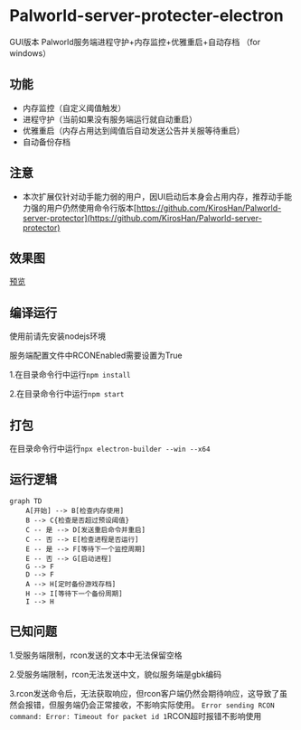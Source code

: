 # Palworld-server-protecter-electron
GUI版本 Palworld服务端进程守护+内存监控+优雅重启+自动存档
（for windows）

## 功能
- 内存监控（自定义阈值触发）
- 进程守护（当前如果没有服务端运行就自动重启）
- 优雅重启（内存占用达到阈值后自动发送公告并关服等待重启）
- 自动备份存档

## 注意
- 本次扩展仅针对动手能力弱的用户，因UI启动后本身会占用内存，推荐动手能力强的用户仍然使用命令行版本[https://github.com/KirosHan/Palworld-server-protector](https://github.com/KirosHan/Palworld-server-protector)

## 效果图
[预览](https://github.com/KirosHan/Palworld-server-protector-electron/blob/main/PNG/screenshot@2x.png?raw=true)

## 编译运行
使用前请先安装nodejs环境

服务端配置文件中RCONEnabled需要设置为True

1.在目录命令行中运行`npm install`

2.在目录命令行中运行`npm start`

## 打包

在目录命令行中运行`npx electron-builder --win --x64`

## 运行逻辑

```mermaid
graph TD
    A[开始] --> B[检查内存使用]
    B --> C{检查是否超过预设阈值}
    C -- 是 --> D[发送重启命令并重启]
    C -- 否 --> E[检查进程是否运行]
    E -- 是 --> F[等待下一个监控周期]
    E -- 否 --> G[启动进程]
    G --> F
    D --> F
    A --> H[定时备份游戏存档]
    H --> I[等待下一个备份周期]
    I --> H
```
## 已知问题
1.受服务端限制，rcon发送的文本中无法保留空格

2.受服务端限制，rcon无法发送中文，貌似服务端是gbk编码

3.rcon发送命令后，无法获取响应，但rcon客户端仍然会期待响应，这导致了虽然会报错，但服务端仍会正常接收，不影响实际使用。
```Error sending RCON command: Error: Timeout for packet id 1```RCON超时报错不影响使用
